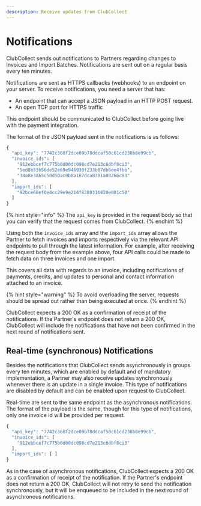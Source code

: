 ```yaml
---
description: Receive updates from ClubCollect
---
```


# Notifications

ClubCollect sends out notifications to Partners regarding changes to Invoices and Import Batches. Notifications are sent out on a regular basis every ten minutes.

Notifications are sent as HTTPS callbacks \(webhooks\) to an endpoint on your server. To receive notifications, you need a server that has:

* An endpoint that can accept a JSON payload in an HTTP POST request.
* An open TCP port for HTTPS traffic

This endpoint should be communicated to ClubCollect before going live with the payment integration.

The format of the JSON payload sent in the notifications is as follows:

```javascript
{
  "api_key": "7742c368f2dce09b78ddcaf50c61cd238b8e99cb",
  "invoice_ids": [
    "912ebbcef7c775b0d00dc098cd7e213c6dbf8ci3",
    "5ed8b53b56de52e69e946930f233b07db6ee4fbb",
    "34a8e3d65c50d50ac0b8a187dca8301a08266c83"
  ],
  "import_ids": [
    "92bce68ef0e4cc29e9e214f8380316820e081c50"
  ]
}
```

{% hint style="info" %}
The `api_key` is provided in the request body so that you can verify that the request comes from ClubCollect.
{% endhint %}

Using both the `invoice_ids` array and the `import_ids` array allows the Partner to fetch invoices and imports respectively via the relevant API endpoints to pull through the latest information. For example, after receiving the request body from the example above, four API calls could be made to fetch data on three invoices and one import.

This covers all data with regards to an invoice, including notifications of payments, credits, and updates to personal and contact information attached to an invoice.

{% hint style="warning" %}
To avoid overloading the server, requests should be spread out rather than being executed at once.
{% endhint %}

ClubCollect expects a 200 OK as a confirmation of receipt of the notifications. If the Partner's endpoint does not return a 200 OK, ClubCollect will include the notifications that have not been confirmed in the next round of notifications sent.

## Real-time \(synchronous\) Notifications

Besides the notifications that ClubCollect sends asynchronously in groups every ten minutes, which are enabled by default and of mandatory implementation, a Partner may also receive updates synchronously whenever there is an update in a single invoice. This type of notifications are disabled by default and can be enabled upon request to ClubCollect.

Real-time are sent to the same endpoint as the asynchronous notifications. The format of the payload is the same, though for this type of notifications, only one invoice id will be provided per request.

```javascript
{
  "api_key": "7742c368f2dce09b78ddcaf50c61cd238b8e99cb",
  "invoice_ids": [
    "912ebbcef7c775b0d00dc098cd7e213c6dbf8ci3"
  ],
  "import_ids": [ ]
}
```

As in the case of asynchronous notifications, ClubCollect expects a 200 OK as a confirmation of receipt of the notification. If the Partner's endpoint does not return a 200 OK, ClubCollect will not retry to send the notification synchronously, but it will be enqueued to be included in the next round of asynchronous notifications.
